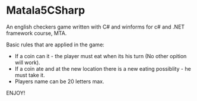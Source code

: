 # Matala5CSharp
An english checkers game written with C# and winforms for c# and .NET framework course, MTA.

Basic rules that are applied in the game:
* If a coin can it - the player must eat when its his turn (No other opition will work).
* If a coin ate and at the new location there is a new eating possiblity - he must take it.
* Players name can be 20 letters max.

ENJOY!
